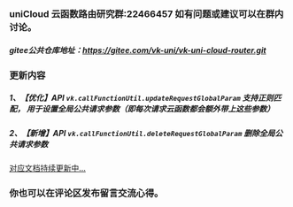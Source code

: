 ### uniCloud 云函数路由研究群:22466457 如有问题或建议可以在群内讨论。
##### gitee公共仓库地址：https://gitee.com/vk-uni/vk-uni-cloud-router.git
###  更新内容 
##### 1、【优化】API `vk.callFunctionUtil.updateRequestGlobalParam` 支持正则匹配， 用于设置全局公共请求参数（即每次请求云函数都会额外带上这些参数）
##### 2、【新增】API `vk.callFunctionUtil.deleteRequestGlobalParam` 删除全局公共请求参数
[对应文档持续更新中...](https://gitee.com/vk-uni/vk-uni-cloud-router/wikis/%E8%AE%BE%E7%BD%AE%E5%85%A8%E5%B1%80%E8%AF%B7%E6%B1%82%E5%8F%82%E6%95%B0?sort_id=3046816)
### 你也可以在评论区发布留言交流心得。